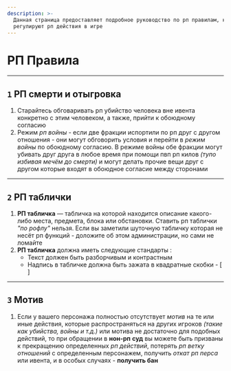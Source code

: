 ```yaml
---
description: >-
  Данная страница предоставляет подробное руководство по рп правилам, которые
  регулируют рп действия в игре
---
```


# РП Правила

***

## &#x20;`1`  РП смерти и отыгровка&#x20;

1. Старайтесь обговаривать рп убийство человека вне ивента конкретно с этим человеком, а также, прийти к обоюдному согласию
2. Режим _рп войны_ - если две фракции испортили по рп друг с другом отношения - они могут обговорить условия и перейти в _режим войны_ по обоюдному согласию. В режиме войны обе фракции могут убивать друг друга в любое время при помощи пвп рп килов _(тупо избивая мечём до смерти)_ и могут делать прочие вещи друг с другом которые входят в обоюдное согласие между сторонами

***

## &#x20;`2`  РП таблички&#x20;

1. **РП табличка** — табличка на которой находится описание какого-либо места, предмета, блока или обстановки. Ставить рп таблички _"по рофлу"_ нельзя. Если вы заметили шуточную табличку которая не несёт рп функций - доложите об этом администрации, но сами не ломайте
2. **РП табличка** должна иметь следующие стандарты :&#x20;
   * Текст должен быть разборчивым и контрастным
   * Надпись в табличке должна быть зажата в квадратные скобки - \[ ]

***

## &#x20;`3`   Мотив

1. Если у вашего персонажа полностью отсутствует _мотив_ на те или иные действия, которые распространяться на других игроков _(такие как убийства, войны и т.д.)_ или мотива не достаточно для подобных действий, то при обращении в **нон-рп** ᠌**суд** вы можете быть призваны к прекращению определенных _рп действий_, потерять _рп ветку отношений_ с определенным персонажем, получить _откат рп_ _перса_ или ивента, и в особых случаях - **получить бан**
